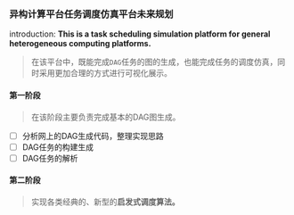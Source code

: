 
### 异构计算平台任务调度仿真平台未来规划

introduction: **This is a task scheduling simulation platform for general heterogeneous computing platforms.**

> 在该平台中，既能完成`DAG`任务的图的生成，也能完成任务的调度仿真，同时采用更加合理的方式进行可视化展示。

#### 第一阶段

> 在该阶段主要负责完成基本的DAG图生成。

- [ ] 分析网上的DAG生成代码，整理实现思路
- [ ] DAG任务的构建生成
- [ ] DAG任务的解析

#### 第二阶段

> 实现各类经典的、新型的**启发式调度算法。**

